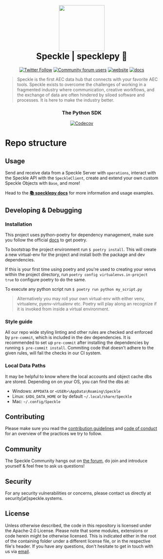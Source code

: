 <h1 align="center">
  <img src="https://user-images.githubusercontent.com/2679513/131189167-18ea5fe1-c578-47f6-9785-3748178e4312.png" width="150px"/><br/>
  Speckle | specklepy 🐍
</h1>

<p align="center"><a href="https://twitter.com/SpeckleSystems"><img src="https://img.shields.io/twitter/follow/SpeckleSystems?style=social" alt="Twitter Follow"></a> <a href="https://speckle.community"><img src="https://img.shields.io/discourse/users?server=https%3A%2F%2Fspeckle.community&amp;style=flat-square&amp;logo=discourse&amp;logoColor=white" alt="Community forum users"></a> <a href="https://speckle.systems"><img src="https://img.shields.io/badge/https://-speckle.systems-royalblue?style=flat-square" alt="website"></a> <a href="https://speckle.guide/dev/"><img src="https://img.shields.io/badge/docs-speckle.guide-orange?style=flat-square&amp;logo=read-the-docs&amp;logoColor=white" alt="docs"></a></p>

> Speckle is the first AEC data hub that connects with your favorite AEC tools. Speckle exists to overcome the challenges of working in a fragmented industry where communication, creative workflows, and the exchange of data are often hindered by siloed software and processes. It is here to make the industry better.

<h3 align="center">
    The Python SDK
</h3>

<p align="center"><a href="https://codecov.io/gh/specklesystems/specklepy"><img src="https://codecov.io/gh/specklesystems/specklepy/branch/main/graph/badge.svg?token=8KQFL5N0YF" alt="Codecov"></a></p>

# Repo structure

## Usage

Send and receive data from a Speckle Server with `operations`, interact with the Speckle API with the `SpeckleClient`, create and extend your own custom Speckle Objects with `Base`, and more!

Head to the [**📚 specklepy docs**](https://speckle.guide/dev/python.html) for more information and usage examples.

## Developing & Debugging

### Installation

This project uses python-poetry for dependency management, make sure you follow the official [docs](https://python-poetry.org/docs/#installation) to get poetry.

To bootstrap the project environment run `$ poetry install`. This will create a new virtual-env for the project and install both the package and dev dependencies.

If this is your first time using poetry and you're used to creating your venvs within the project directory, run `poetry config virtualenvs.in-project true` to configure poetry to do the same.

To execute any python script run `$ poetry run python my_script.py`

> Alternatively you may roll your own virtual-env with either venv, virtualenv, pyenv-virtualenv etc. Poetry will play along an recognize if it is invoked from inside a virtual environment.

### Style guide

All our repo  wide styling linting and other rules are checked and enforced by `pre-commit`, which is included in the dev dependencies.
It is recommended to set up `pre-commit` after installing the dependencies by running `$ pre-commit install`.
Commiting code that doesn't adhere to the given rules, will fail the checks in our CI system.

### Local Data Paths

It may be helpful to know where the local accounts and object cache dbs are stored. Depending on on your OS, you can find the dbs at:
- Windows: `APPDATA` or `<USER>\AppData\Roaming\Speckle`
- Linux: `$XDG_DATA_HOME` or by default `~/.local/share/Speckle`
- Mac: `~/.config/Speckle`

## Contributing

Please make sure you read the [contribution guidelines](.github/CONTRIBUTING.md) and [code of conduct](.github/CODE_OF_CONDUCT.md) for an overview of the practices we try to follow.

## Community

The Speckle Community hangs out on [the forum](https://discourse.speckle.works), do join and introduce yourself & feel free to ask us questions!

## Security

For any security vulnerabilities or concerns, please contact us directly at security[at]speckle.systems.

## License

Unless otherwise described, the code in this repository is licensed under the Apache-2.0 License. Please note that some modules, extensions or code herein might be otherwise licensed. This is indicated either in the root of the containing folder under a different license file, or in the respective file's header. If you have any questions, don't hesitate to get in touch with us via [email](mailto:hello@speckle.systems).
